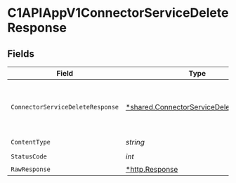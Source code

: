 # C1APIAppV1ConnectorServiceDeleteResponse


## Fields

| Field                                                                                           | Type                                                                                            | Required                                                                                        | Description                                                                                     |
| ----------------------------------------------------------------------------------------------- | ----------------------------------------------------------------------------------------------- | ----------------------------------------------------------------------------------------------- | ----------------------------------------------------------------------------------------------- |
| `ConnectorServiceDeleteResponse`                                                                | [*shared.ConnectorServiceDeleteResponse](../../models/shared/connectorservicedeleteresponse.md) | :heavy_minus_sign:                                                                              |  Empty response body. Status code indicates success.<br/>                                       |
| `ContentType`                                                                                   | *string*                                                                                        | :heavy_check_mark:                                                                              | N/A                                                                                             |
| `StatusCode`                                                                                    | *int*                                                                                           | :heavy_check_mark:                                                                              | N/A                                                                                             |
| `RawResponse`                                                                                   | [*http.Response](https://pkg.go.dev/net/http#Response)                                          | :heavy_minus_sign:                                                                              | N/A                                                                                             |